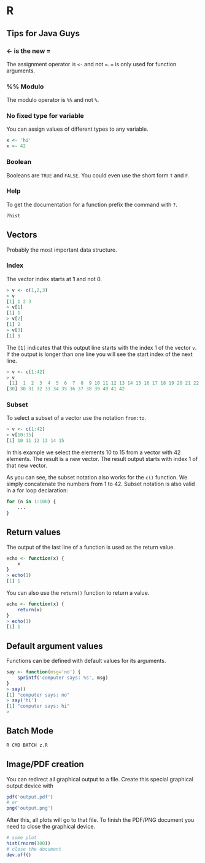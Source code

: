 # R 



## Tips for Java Guys

### <- is the new =

The assignment operator is ``<-`` and not ``=``. ``=`` is only used for function arguments.


### %% Modulo

The modulo operator is ``%%`` and not ``%``.


### No fixed type for variable

You can assign values of different types to any variable.

```R
x <- 'hi'
x <- 42
```


### Boolean

Booleans are ``TRUE`` and ``FALSE``. You could even use the short form ``T`` and ``F``.

### Help

To get the documentation for a function prefix the command with ``?``.

```R
?hist
```

## Vectors

Probably the most important data structure. 


### Index

The vector index starts at **1** and not 0. 

```R
> v <- c(1,2,3)
> v
[1] 1 2 3
> v[1]
[1] 1
> v[2]
[1] 2
> v[3]
[1] 3
```


The ``[1]`` indicates that this output line starts with the index 1 of the vector ``v``. If the output is longer than
one line you will see the start index of the next line.

```R
> v <- c(1:42)
> v
 [1]  1  2  3  4  5  6  7  8  9 10 11 12 13 14 15 16 17 18 19 20 21 22 23 24 25 26 27 28 29
[30] 30 31 32 33 34 35 36 37 38 39 40 41 42
```


### Subset

To select a subset of a vector use the notation ``from:to``.

```R
> v <- c(1:42)
> v[10:15]
[1] 10 11 12 13 14 15
```

In this example we select the elements 10 to 15 from a vector with 42 elements. The result is a new vector. The result output starts with index 1 of that new vector.

As you can see, the subset notation also works for the ``c()`` function. We simply concatenate the numbers from 1 to 42. Subset notation is also valid in a for loop declaration:

```R
for (n in 1:100) {
	...
}
```


## Return values

The output of the last line of a function is used as the return value.

```R
echo <- function(x) {
	x
}
> echo(1)
[1] 1
```


You can also use the ``return()`` function to return a value.

```R
echo <- function(x) {
	return(x)
}
> echo(1)
[1] 1
```



## Default argument values

Functions can be defined with default values for its arguments.

```R
say <- function(msg='no') {
	sprintf('computer says: %s', msg)
}
> say()
[1] "computer says: no"
> say('hi')
[1] "computer says: hi"
> 
```



## Batch Mode

```bash
R CMD BATCH z.R
```



## Image/PDF creation

You can redirect all graphical output to a file. Create this special graphical output device with

```R
pdf('output.pdf')
# or
png('output.png')
```


After this, all plots will go to that file. To finish the PDF/PNG document you need to close the graphical device.

```R
# some plot
hist(rnorm(100))
# close the document
dev.off()
```
